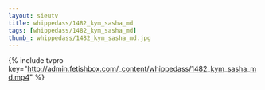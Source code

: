 ```yaml
--- 
layout: sieutv
title: whippedass/1482_kym_sasha_md
tags: [whippedass/1482_kym_sasha_md]
thumb_: whippedass/1482_kym_sasha_md.jpg
---
```

{% include tvpro key="http://admin.fetishbox.com/_content/whippedass/1482_kym_sasha_md.mp4" %} 
